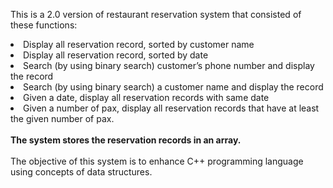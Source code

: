 This is a 2.0 version of restaurant reservation system that consisted of these functions:
<li>Display all reservation record, sorted by customer name</li>
<li>Display all reservation record, sorted by date</li>
<li>Search (by using binary search) customer’s phone number and display the record</li>
<li>Search (by using binary search) a customer name and display the record</li>
<li>Given a date, display all reservation records with same date</li>
<li>Given a number of pax, display all reservation records that have at least the given number of pax.</li>
<br><strong>The system stores the reservation records in an array.</strong>
<br><br>The objective of this system is to enhance C++ programming language using concepts of data structures.
